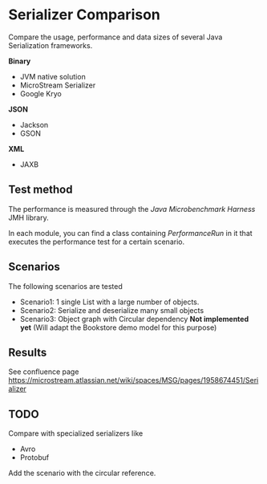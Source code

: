 # Serializer Comparison

Compare the usage, performance and data sizes of several Java Serialization frameworks.

**Binary**

- JVM native solution
- MicroStream Serializer
- Google Kryo

**JSON**

- Jackson
- GSON

**XML**

- JAXB

## Test method

The performance is measured through the _Java Microbenchmark Harness_ JMH library.

In each module, you can find a class containing _PerformanceRun_ in it that executes the performance test for a certain
scenario.

## Scenarios

The following scenarios are tested

- Scenario1: 1 single List with a large number of objects.
- Scenario2: Serialize and deserialize many small objects
- Scenario3: Object graph with Circular dependency **Not implemented yet** (Will adapt the Bookstore demo model for this purpose)

## Results

See confluence page 
https://microstream.atlassian.net/wiki/spaces/MSG/pages/1958674451/Serializer

## TODO

Compare with specialized serializers like

- Avro
- Protobuf

Add the scenario with the circular reference.